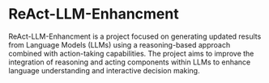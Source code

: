 # ReAct-LLM-Enhancment
ReAct-LLM-Enhancment is a project focused on generating updated results from Language Models (LLMs) using a reasoning-based approach combined with action-taking capabilities. The project aims to improve the integration of reasoning and acting components within LLMs to enhance language understanding and interactive decision making.
